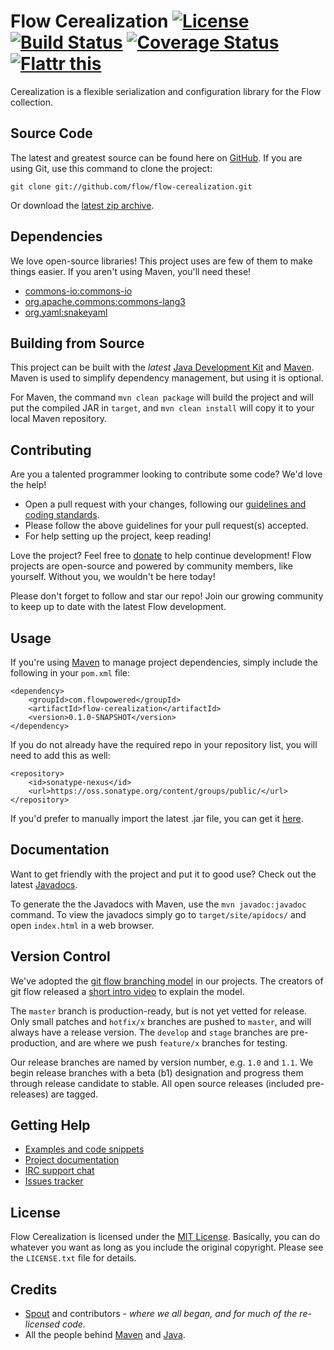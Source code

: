 Flow Cerealization [![License](http://img.shields.io/badge/license-MIT-lightgrey.svg?style=flat)][License] [![Build Status](http://img.shields.io/travis/flow/flow-cerealization/master.svg?style=flat)](https://travis-ci.org/flow/flow-cerealization) [![Coverage Status](http://img.shields.io/coveralls/flow/flow-cerealization/master.svg?style=flat)](https://coveralls.io/r/flow/flow-cerealization) [![Flattr this](http://img.shields.io/badge/flattr-donate-lightgrey.svg?style=flat)][Donate]
==================
Cerealization is a flexible serialization and configuration library for the Flow collection.

## Source Code
The latest and greatest source can be found here on [GitHub][Source]. If you are using Git, use this command to clone the project:

    git clone git://github.com/flow/flow-cerealization.git

Or download the [latest zip archive][Source Download].

## Dependencies
We love open-source libraries! This project uses are few of them to make things easier. If you aren't using Maven, you'll need these!
* [commons-io:commons-io](http://search.maven.org/#search%7Cga%7C1%7Cg%3A%22org.apache.commons%22%20AND%20a%3A%22commons-io%22)
* [org.apache.commons:commons-lang3](http://search.maven.org/#search%7Cgav%7C1%7Cg%3A%22org.apache.commons%22%20AND%20a%3A%22commons-lang3%22)
* [org.yaml:snakeyaml](http://search.maven.org/#search%7Cgav%7C1%7Cg%3A%22org.yaml%22%20AND%20a%3A%22snakeyaml%22)

## Building from Source
This project can be built with the _latest_ [Java Development Kit](http://oracle.com/technetwork/java/javase/downloads) and [Maven](http://maven.apache.org/). Maven is used to simplify dependency management, but using it is optional.

For Maven, the command `mvn clean package` will build the project and will put the compiled JAR in `target`, and `mvn clean install` will copy it to your local Maven repository.

## Contributing
Are you a talented programmer looking to contribute some code? We'd love the help!

* Open a pull request with your changes, following our [guidelines and coding standards](CONTRIBUTING.md).
* Please follow the above guidelines for your pull request(s) accepted.
* For help setting up the project, keep reading!

Love the project? Feel free to [donate] to help continue development! Flow projects are open-source and powered by community members, like yourself. Without you, we wouldn't be here today!

Please don't forget to follow and star our repo! Join our growing community to keep up to date with the latest Flow development.

## Usage
If you're using [Maven](http://maven.apache.org/download.html) to manage project dependencies, simply include the following in your `pom.xml` file:

    <dependency>
        <groupId>com.flowpowered</groupId>
        <artifactId>flow-cerealization</artifactId>
        <version>0.1.0-SNAPSHOT</version>
    </dependency>

If you do not already have the required repo in your repository list, you will need to add this as well:

    <repository>
        <id>sonatype-nexus</id>
        <url>https://oss.sonatype.org/content/groups/public/</url>
    </repository>

If you'd prefer to manually import the latest .jar file, you can get it [here][Download].

## Documentation
Want to get friendly with the project and put it to good use? Check out the latest [Javadocs][Docs].

To generate the the Javadocs with Maven, use the `mvn javadoc:javadoc` command. To view the javadocs simply go to `target/site/apidocs/` and open `index.html` in a web browser.

## Version Control
We've adopted the [git flow branching model](http://nvie.com/posts/a-successful-git-branching-model/) in our projects. The creators of git flow released a [short intro video](http://vimeo.com/16018419) to explain the model.

The `master` branch is production-ready, but is not yet vetted for release. Only small patches and `hotfix/x` branches are pushed to `master`, and will always have a release version. The `develop` and `stage` branches are pre-production, and are where we push `feature/x` branches for testing.

Our release branches are named by version number, e.g. `1.0` and `1.1`. We begin release branches with a beta (b1) designation and progress them through release candidate to stable. All open source releases (included pre-releases) are tagged.

## Getting Help
* [Examples and code snippets](https://github.com/flow/examples/cerealization)
* [Project documentation][Docs]
* [IRC support chat][IRC]
* [Issues tracker][Issues]

## License
Flow Cerealization is licensed under the [MIT License][License]. Basically, you can do whatever you want as long as you include the original copyright. Please see the `LICENSE.txt` file for details.

## Credits
* [Spout](https://spout.org/) and contributors - *where we all began, and for much of the re-licensed code.*
* All the people behind [Maven](http://maven.apache.org/) and [Java](http://www.oracle.com/technetwork/java/index.html).

[Docs]: http://cerealization.flowpowered.com/
[Donate]: https://flattr.com/submit/auto?user_id=spout&url=https://github.com/flow/flow-cerealization&title=Flow+Cerealization&language=Java&tags=github&category=software
[Download]: https://github.com/flow/flow-cerealization/releases
[Homepage]: http://flowpowered.com/
[IRC]: http://kiwiirc.com/client/irc.esper.net/flow
[Issues]: https://github.com/flow/flow-cerealization/issues
[License]: https://tldrlegal.com/license/mit-license
[Source Download]: https://github.com/flow/flow-cerealization/archive/master.zip
[Source]: https://github.com/flow/flow-cerealization
